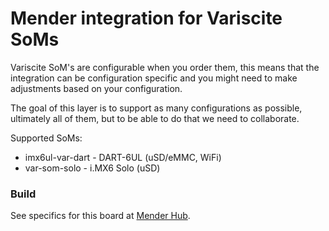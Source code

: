 # Mender integration for Variscite SoMs

Variscite SoM's are configurable when you order them, this means that the
integration can be configuration specific and you might need to make
adjustments based on your configuration.

The goal of this layer is to support as many configurations as possible,
ultimately all of them, but to be able to do that we need to collaborate.

Supported SoMs:

- imx6ul-var-dart - DART-6UL (uSD/eMMC, WiFi)
- var-som-solo - i.MX6 Solo (uSD)

### Build

See specifics for this board at [Mender Hub](https://hub.mender.io/t/compulab-cl-som-imx8/416).
